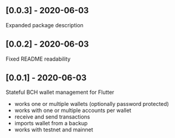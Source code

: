 ## [0.0.3] - 2020-06-03

Expanded package description

## [0.0.2] - 2020-06-03

Fixed README readability

## [0.0.1] - 2020-06-03

Stateful BCH wallet management for Flutter
* works one or multiple wallets (optionally password protected)
* works with one or multiple accounts per wallet
* receive and send transactions
* imports wallet from a backup
* works with testnet and mainnet
